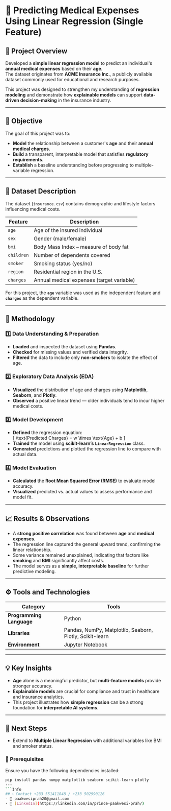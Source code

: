 # 🏥 Predicting Medical Expenses Using Linear Regression (Single Feature)

## 📘 Project Overview
Developed a **simple linear regression model** to predict an individual's **annual medical expenses** based on their **age**.  
The dataset originates from **ACME Insurance Inc.**, a publicly available dataset commonly used for educational and research purposes.  

This project was designed to strengthen my understanding of **regression modeling** and demonstrate how **explainable models** can support **data-driven decision-making** in the insurance industry.

---

## 🎯 Objective
The goal of this project was to:
- **Model** the relationship between a customer's **age** and their **annual medical charges**.  
- **Build** a transparent, interpretable model that satisfies **regulatory requirements**.  
- **Establish** a baseline understanding before progressing to multiple-variable regression.

---

## 🧩 Dataset Description
The dataset (`insurance.csv`) contains demographic and lifestyle factors influencing medical costs.

| Feature | Description |
|----------|--------------|
| `age` | Age of the insured individual |
| `sex` | Gender (male/female) |
| `bmi` | Body Mass Index – measure of body fat |
| `children` | Number of dependents covered |
| `smoker` | Smoking status (yes/no) |
| `region` | Residential region in the U.S. |
| `charges` | Annual medical expenses (target variable) |

For this project, the **`age`** variable was used as the independent feature and **`charges`** as the dependent variable.

---

## 🔬 Methodology

### 1️⃣ Data Understanding & Preparation
- **Loaded** and inspected the dataset using **Pandas**.  
- **Checked** for missing values and verified data integrity.  
- **Filtered** the data to include only **non-smokers** to isolate the effect of age.

### 2️⃣ Exploratory Data Analysis (EDA)
- **Visualized** the distribution of age and charges using **Matplotlib**, **Seaborn**, and **Plotly**.  
- **Observed** a positive linear trend — older individuals tend to incur higher medical costs.

### 3️⃣ Model Development
- **Defined** the regression equation:  
  \[
  \text{Predicted Charges} = w \times \text{Age} + b
  \]
- **Trained** the model using **scikit-learn’s `LinearRegression`** class.  
- **Generated** predictions and plotted the regression line to compare with actual data.

### 4️⃣ Model Evaluation
- **Calculated** the **Root Mean Squared Error (RMSE)** to evaluate model accuracy.  
- **Visualized** predicted vs. actual values to assess performance and model fit.

---

## 📈 Results & Observations
- A **strong positive correlation** was found between **age** and **medical expenses**.  
- The regression line captured the general upward trend, confirming the linear relationship.  
- Some variance remained unexplained, indicating that factors like **smoking** and **BMI** significantly affect costs.  
- The model serves as a **simple, interpretable baseline** for further predictive modeling.

---

## ⚙️ Tools and Technologies
| Category | Tools |
|-----------|-------|
| **Programming Language** | Python |
| **Libraries** | Pandas, NumPy, Matplotlib, Seaborn, Plotly, Scikit-learn |
| **Environment** | Jupyter Notebook |

---

## 💡 Key Insights
- **Age** alone is a meaningful predictor, but **multi-feature models** provide stronger accuracy.  
- **Explainable models** are crucial for compliance and trust in healthcare and insurance analytics.  
- This project illustrates how **simple regression** can be a strong foundation for **interpretable AI systems**.

---

## 🚀 Next Steps
- Extend to **Multiple Linear Regression** with additional variables like BMI and smoker status.  



### 🔧 Prerequisites
Ensure you have the following dependencies installed:
```bash
pip install pandas numpy matplotlib seaborn scikit-learn plotly
---
```Info
## 📞 Contact +233 551411848 / +233 502990126
- 📧 paakwesiprah20@gmail.com
- 💼 [LinkedIn](https://linkedin.com/in/prince-paakwesi-prah/)
